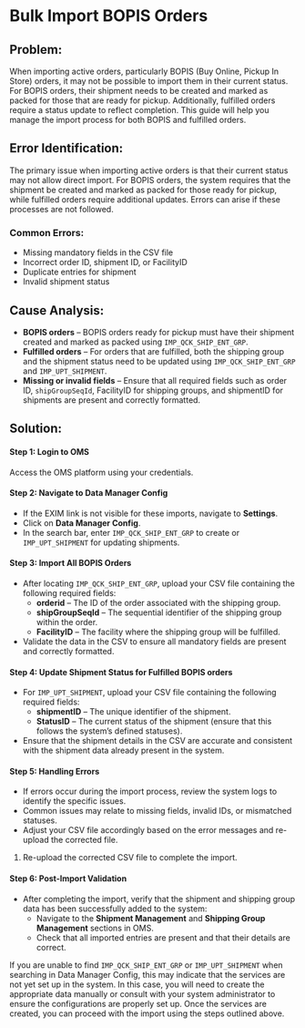 # Bulk Import BOPIS Orders

## Problem:

When importing active orders, particularly BOPIS (Buy Online, Pickup In Store) orders, it may not be possible to import them in their current status. For BOPIS orders, their shipment needs to be created and marked as packed for those that are ready for pickup. Additionally, fulfilled orders require a status update to reflect completion. This guide will help you manage the import process for both BOPIS and fulfilled orders.

## Error Identification:

The primary issue when importing active orders is that their current status may not allow direct import. For BOPIS orders, the system requires that the shipment be created and marked as packed for those ready for pickup, while fulfilled orders require additional updates. Errors can arise if these processes are not followed.

### Common Errors:

* Missing mandatory fields in the CSV file
* Incorrect order ID, shipment ID, or FacilityID
* Duplicate entries for shipment
* Invalid shipment status

## Cause Analysis:

* **BOPIS orders** – BOPIS orders ready for pickup must have their shipment created and marked as packed using `IMP_QCK_SHIP_ENT_GRP`.
* **Fulfilled orders** – For orders that are fulfilled, both the shipping group and the shipment status need to be updated using `IMP_QCK_SHIP_ENT_GRP` and `IMP_UPT_SHIPMENT`.
* **Missing or invalid fields** – Ensure that all required fields such as order ID, `shipGroupSeqId`, FacilityID for shipping groups, and shipmentID for shipments are present and correctly formatted.

## Solution:

#### Step 1: Login to OMS

Access the OMS platform using your credentials.

#### Step 2: Navigate to Data Manager Config

* If the EXIM link is not visible for these imports, navigate to **Settings**.
* Click on **Data Manager Config**.
* In the search bar, enter `IMP_QCK_SHIP_ENT_GRP` to create or `IMP_UPT_SHIPMENT` for updating shipments.

#### Step 3: Import All BOPIS Orders

* After locating `IMP_QCK_SHIP_ENT_GRP`, upload your CSV file containing the following required fields:
  * **orderid** – The ID of the order associated with the shipping group.
  * **shipGroupSeqId** – The sequential identifier of the shipping group within the order.
  * **FacilityID** – The facility where the shipping group will be fulfilled.
* Validate the data in the CSV to ensure all mandatory fields are present and correctly formatted.

#### Step 4: Update Shipment Status for Fulfilled BOPIS orders

* For `IMP_UPT_SHIPMENT`, upload your CSV file containing the following required fields:
  * **shipmentID** – The unique identifier of the shipment.
  * **StatusID** – The current status of the shipment (ensure that this follows the system’s defined statuses).
* Ensure that the shipment details in the CSV are accurate and consistent with the shipment data already present in the system.

#### Step 5: Handling Errors

* If errors occur during the import process, review the system logs to identify the specific issues.
* Common issues may relate to missing fields, invalid IDs, or mismatched statuses.
* Adjust your CSV file accordingly based on the error messages and re-upload the corrected file.

1. Re-upload the corrected CSV file to complete the import.

#### Step 6: Post-Import Validation

* After completing the import, verify that the shipment and shipping group data has been successfully added to the system:
  * Navigate to the **Shipment Management** and **Shipping Group Management** sections in OMS.
  * Check that all imported entries are present and that their details are correct.

If you are unable to find `IMP_QCK_SHIP_ENT_GRP` or `IMP_UPT_SHIPMENT` when searching in Data Manager Config, this may indicate that the services are not yet set up in the system. In this case, you will need to create the appropriate data manually or consult with your system administrator to ensure the configurations are properly set up. Once the services are created, you can proceed with the import using the steps outlined above.
